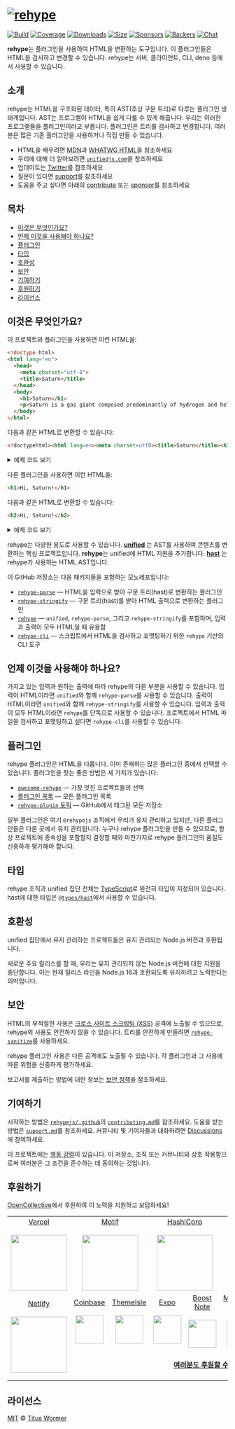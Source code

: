 # [![rehype][logo]][unified]

[![Build][build-badge]][build]
[![Coverage][coverage-badge]][coverage]
[![Downloads][downloads-badge]][downloads]
[![Size][size-badge]][size]
[![Sponsors][sponsors-badge]][collective]
[![Backers][backers-badge]][collective]
[![Chat][chat-badge]][chat]

**rehype**는 플러그인을 사용하여 HTML을 변환하는 도구입니다.
이 플러그인들은 HTML을 검사하고 변경할 수 있습니다.
rehype는 서버, 클라이언트, CLI, deno 등에서 사용할 수 있습니다.

## 소개

rehype는 HTML을 구조화된 데이터, 특히 AST(추상 구문 트리)로 다루는 플러그인 생태계입니다.
AST는 프로그램이 HTML을 쉽게 다룰 수 있게 해줍니다.
우리는 이러한 프로그램들을 플러그인이라고 부릅니다.
플러그인은 트리를 검사하고 변경합니다.
여러분은 많은 기존 플러그인을 사용하거나 직접 만들 수 있습니다.

* HTML을 배우려면 [MDN][]과 [WHATWG HTML][html]을 참조하세요
* 우리에 대해 더 알아보려면 [`unifiedjs.com`][site]을 참조하세요
* 업데이트는 [Twitter][]를 참조하세요
* 질문이 있다면 [support][]를 참조하세요
* 도움을 주고 싶다면 아래의 [contribute][] 또는 [sponsor][]를 참조하세요

## 목차

* [이것은 무엇인가요?](#이것은-무엇인가요)
* [언제 이것을 사용해야 하나요?](#언제-이것을-사용해야-하나요)
* [플러그인](#플러그인)
* [타입](#타입)
* [호환성](#호환성)
* [보안](#보안)
* [기여하기](#기여하기)
* [후원하기](#후원하기)
* [라이선스](#라이선스)

## 이것은 무엇인가요?

이 프로젝트와 플러그인을 사용하면 이런 HTML을:

```html
<!doctype html>
<html lang="en">
  <head>
    <meta charset="utf-8">
    <title>Saturn</title>
  </head>
  <body>
    <h1>Saturn</h1>
    <p>Saturn is a gas giant composed predominantly of hydrogen and helium.</p>
  </body>
</html>
```

다음과 같은 HTML로 변환할 수 있습니다:

```html
<!doctypehtml><html lang=en><meta charset=utf8><title>Saturn</title><h1>Saturn</h1><p>Saturn is a gas giant composed predominantly of hydrogen and helium.
```

<details><summary>예제 코드 보기</summary>

```js
import rehypeParse from 'rehype-parse'
import rehypePresetMinify from 'rehype-preset-minify'
import rehypeStringify from 'rehype-stringify'
import {unified} from 'unified'

const file = await unified()
  .use(rehypeParse)
  .use(rehypePresetMinify)
  .use(rehypeStringify).process(`<!doctype html>
<html lang="en">
  <head>
    <meta charset="utf-8">
    <title>Saturn</title>
  </head>
  <body>
    <h1>Saturn</h1>
    <p>Saturn is a gas giant composed predominantly of hydrogen and helium.</p>
  </body>
</html>`)

console.log(String(file))
```

</details>

다른 플러그인을 사용하면 이런 HTML을:

```html
<h1>Hi, Saturn!</h1>
```

다음과 같은 HTML로 변환할 수 있습니다:

```html
<h2>Hi, Saturn!</h2>
```

<details><summary>예제 코드 보기</summary>

```js
/**
 * @import {Root} from 'hast'
 */

import rehypeParse from 'rehype-parse'
import rehypeStringify from 'rehype-stringify'
import {unified} from 'unified'
import {visit} from 'unist-util-visit'

const file = await unified()
  .use(rehypeParse, {fragment: true})
  .use(myRehypePluginToIncreaseHeadings)
  .use(rehypeStringify)
  .process('<h1>Hi, Saturn!</h1>')

console.log(String(file))

function myRehypePluginToIncreaseHeadings() {
  /**
   * @param {Root} 트리
   */
  return function (tree) {
    visit(tree, 'element', function (node) {
      if (['h1', 'h2', 'h3', 'h4', 'h5'].includes(node.tagName)) {
        node.tagName = 'h' + (Number(node.tagName.charAt(1)) + 1)
      }
    })
  }
}
```

</details>

rehype는 다양한 용도로 사용할 수 있습니다.
**[unified][]** 는 AST를 사용하여 콘텐츠를 변환하는 핵심 프로젝트입니다.
**rehype**는 unified에 HTML 지원을 추가합니다.
**[hast][]** 는 rehype가 사용하는 HTML AST입니다.

이 GitHub 저장소는 다음 패키지들을 포함하는 모노레포입니다:

* [`rehype-parse`][rehype-parse]
  — HTML을 입력으로 받아 구문 트리(hast)로 변환하는 플러그인
* [`rehype-stringify`][rehype-stringify]
  — 구문 트리(hast)를 받아 HTML 출력으로 변환하는 플러그인
* [`rehype`][rehype-core]
  — `unified`, `rehype-parse`, 그리고 `rehype-stringify`를 포함하며, 입력과 출력이 모두 HTML일 때 유용함
* [`rehype-cli`][rehype-cli]
  — 스크립트에서 HTML을 검사하고 포맷팅하기 위한 `rehype` 기반의 CLI 도구

## 언제 이것을 사용해야 하나요?

가지고 있는 입력과 원하는 출력에 따라 rehype의 다른 부분을 사용할 수 있습니다.
입력이 HTML이라면 `unified`와 함께 `rehype-parse`를 사용할 수 있습니다.
출력이 HTML이라면 `unified`와 함께 `rehype-stringify`를 사용할 수 있습니다.
입력과 출력이 모두 HTML이라면 `rehype`를 단독으로 사용할 수 있습니다.
프로젝트에서 HTML 파일을 검사하고 포맷팅하고 싶다면 `rehype-cli`를 사용할 수 있습니다.

## 플러그인

rehype 플러그인은 HTML을 다룹니다.
이미 존재하는 많은 플러그인 중에서 선택할 수 있습니다.
플러그인을 찾는 좋은 방법은 세 가지가 있습니다:

* [`awesome-rehype`][awesome-rehype]
  — 가장 멋진 프로젝트들의 선택
* [플러그인 목록][list-of-plugins]
  — 모든 플러그인 목록
* [`rehype-plugin` 토픽][topic]
  — GitHub에서 태그된 모든 저장소

일부 플러그인은 여기 `@rehypejs` 조직에서 우리가 유지 관리하고 있지만, 다른 플러그인들은 다른 곳에서 유지 관리됩니다.
누구나 rehype 플러그인을 만들 수 있으므로, 항상 프로젝트에 종속성을 포함할지 결정할 때와 마찬가지로 rehype 플러그인의 품질도 신중하게 평가해야 합니다.

## 타입

rehype 조직과 unified 집단 전체는 [TypeScript][]로 완전히 타입이 지정되어 있습니다.
hast에 대한 타입은 [`@types/hast`][types-hast]에서 사용할 수 있습니다.

## 호환성

unified 집단에서 유지 관리하는 프로젝트들은 유지 관리되는 Node.js 버전과 호환됩니다.

새로운 주요 릴리스를 할 때, 우리는 유지 관리되지 않는 Node.js 버전에 대한 지원을 중단합니다.
이는 현재 릴리스 라인을 Node.js 16과 호환되도록 유지하려고 노력한다는 의미입니다.

## 보안

HTML의 부적절한 사용은 [크로스 사이트 스크립팅 (XSS)][xss] 공격에 노출될 수 있으므로, rehype의 사용도 안전하지 않을 수 있습니다.
트리를 안전하게 만들려면 [`rehype-sanitize`][rehype-sanitize]를 사용하세요.

rehype 플러그인 사용은 다른 공격에도 노출될 수 있습니다.
각 플러그인과 그 사용에 따른 위험을 신중하게 평가하세요.

보고서를 제출하는 방법에 대한 정보는 [보안 정책][security]을 참조하세요.

## 기여하기

시작하는 방법은 [`rehypejs/.github`][health]의 [`contributing.md`][contributing]를 참조하세요.
도움을 받는 방법은 [`support.md`][support]를 참조하세요.
커뮤니티 및 기여자들과 대화하려면 [Discussions][chat]에 참여하세요.

이 프로젝트에는 [행동 강령][coc]이 있습니다.
이 저장소, 조직 또는 커뮤니티와 상호 작용함으로써 여러분은 그 조건을 준수하는 데 동의하는 것입니다.

## 후원하기

[OpenCollective][collective]에서 후원하여 이 노력을 지원하고 보답하세요!

<table>
<tr valign="middle">
<td width="20%" align="center" rowspan="2" colspan="2">
  <a href="https://vercel.com">Vercel</a><br><br>
  <a href="https://vercel.com"><img src="https://avatars1.githubusercontent.com/u/14985020?s=256&v=4" width="128"></a>
</td>
<td width="20%" align="center" rowspan="2" colspan="2">
  <a href="https://motif.land">Motif</a><br><br>
  <a href="https://motif.land"><img src="https://avatars1.githubusercontent.com/u/74457950?s=256&v=4" width="128"></a>
</td>
<td width="20%" align="center" rowspan="2" colspan="2">
  <a href="https://www.hashicorp.com">HashiCorp</a><br><br>
  <a href="https://www.hashicorp.com"><img src="https://avatars1.githubusercontent.com/u/761456?s=256&v=4" width="128"></a>
</td>
<td width="20%" align="center" rowspan="2" colspan="2">
  <a href="https://www.gitbook.com">GitBook</a><br><br>
  <a href="https://www.gitbook.com"><img src="https://avatars1.githubusercontent.com/u/7111340?s=256&v=4" width="128"></a>
</td>
<td width="20%" align="center" rowspan="2" colspan="2">
  <a href="https://www.gatsbyjs.org">Gatsby</a><br><br>
  <a href="https://www.gatsbyjs.org"><img src="https://avatars1.githubusercontent.com/u/12551863?s=256&v=4" width="128"></a>
</td>
</tr>
<tr valign="middle">
</tr>
<tr valign="middle">
<td width="20%" align="center" rowspan="2" colspan="2">
  <a href="https://www.netlify.com">Netlify</a><br><br>
  <!--OC has a sharper image-->
  <a href="https://www.netlify.com"><img src="https://images.opencollective.com/netlify/4087de2/logo/256.png" width="128"></a>
</td>
<td width="10%" align="center">
  <a href="https://www.coinbase.com">Coinbase</a><br><br>
  <a href="https://www.coinbase.com"><img src="https://avatars1.githubusercontent.com/u/1885080?s=256&v=4" width="64"></a>
</td>
<td width="10%" align="center">
  <a href="https://themeisle.com">ThemeIsle</a><br><br>
  <a href="https://themeisle.com"><img src="https://avatars1.githubusercontent.com/u/58979018?s=128&v=4" width="64"></a>
</td>
<td width="10%" align="center">
  <a href="https://expo.io">Expo</a><br><br>
  <a href="https://expo.io"><img src="https://avatars1.githubusercontent.com/u/12504344?s=128&v=4" width="64"></a>
</td>
<td width="10%" align="center">
  <a href="https://boostnote.io">Boost Note</a><br><br>
  <a href="https://boostnote.io"><img src="https://images.opencollective.com/boosthub/6318083/logo/128.png" width="64"></a>
</td>
<td width="10%" align="center">
  <a href="https://markdown.space">Markdown Space</a><br><br>
  <a href="https://markdown.space"><img src="https://images.opencollective.com/markdown-space/e1038ed/logo/128.png" width="64"></a>
</td>
<td width="10%" align="center">
  <a href="https://www.holloway.com">Holloway</a><br><br>
  <a href="https://www.holloway.com"><img src="https://avatars1.githubusercontent.com/u/35904294?s=128&v=4" width="64"></a>
</td>
<td width="10%"></td>
<td width="10%"></td>
</tr>
<tr valign="middle">
<td width="100%" align="center" colspan="8">
  <br>
  <a href="https://opencollective.com/unified"><strong>여러분도 후원할 수 있습니다!</strong></a>
  <br><br>
</td>
</tr>
</table>

## 라이선스

[MIT][license] © [Titus Wormer][author]

<!-- 정의 -->

[logo]: https://raw.githubusercontent.com/rehypejs/rehype/cb624bd/logo.svg?sanitize=true

[build-badge]: https://github.com/rehypejs/rehype/workflows/main/badge.svg

[build]: https://github.com/rehypejs/rehype/actions

[coverage-badge]: https://img.shields.io/codecov/c/github/rehypejs/rehype.svg

[coverage]: https://codecov.io/github/rehypejs/rehype

[downloads-badge]: https://img.shields.io/npm/dm/rehype.svg

[downloads]: https://www.npmjs.com/package/rehype

[size-badge]: https://img.shields.io/bundlejs/size/rehype

[size]: https://bundlejs.com/?q=rehype

[sponsors-badge]: https://opencollective.com/unified/sponsors/badge.svg

[backers-badge]: https://opencollective.com/unified/backers/badge.svg

[collective]: https://opencollective.com/unified

[chat-badge]: https://img.shields.io/badge/chat-discussions-success.svg

[chat]: https://github.com/rehypejs/rehype/discussions

[health]: https://github.com/rehypejs/.github

[security]: https://github.com/rehypejs/.github/blob/main/security.md

[contributing]: https://github.com/rehypejs/.github/blob/main/contributing.md

[support]: https://github.com/rehypejs/.github/blob/main/support.md

[coc]: https://github.com/rehypejs/.github/blob/main/code-of-conduct.md

[license]: license

[author]: https://wooorm.com

[unified]: https://github.com/unifiedjs/unified

[types-hast]: https://github.com/DefinitelyTyped/DefinitelyTyped/tree/HEAD/types/hast

[xss]: https://en.wikipedia.org/wiki/Cross-site_scripting

[typescript]: https://www.typescriptlang.org

[mdn]: https://developer.mozilla.org/docs/Web/HTML

[html]: https://html.spec.whatwg.org/multipage/

[twitter]: https://twitter.com/unifiedjs

[site]: https://unifiedjs.com

[topic]: https://github.com/topics/rehype-plugin

[hast]: https://github.com/syntax-tree/hast

[awesome-rehype]: https://github.com/rehypejs/awesome-rehype

[rehype-sanitize]: https://github.com/rehypejs/rehype-sanitize

[rehype-parse]: packages/rehype-parse/

[rehype-stringify]: packages/rehype-stringify/

[rehype-core]: packages/rehype/

[rehype-cli]: packages/rehype-cli/

[list-of-plugins]: doc/plugins.md#list-of-plugins

[contribute]: #기여하기

[sponsor]: #후원하기